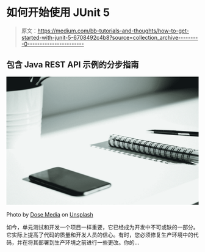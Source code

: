 # 如何开始使用 JUnit 5

> 原文：<https://medium.com/bb-tutorials-and-thoughts/how-to-get-started-with-junit-5-6708492c4b8?source=collection_archive---------0----------------------->

## 包含 Java REST API 示例的分步指南

![](img/b8fe5c023a535be29ad633287cdd2436.png)

Photo by [Dose Media](https://unsplash.com/@dose?utm_source=medium&utm_medium=referral) on [Unsplash](https://unsplash.com?utm_source=medium&utm_medium=referral)

如今，单元测试和开发一个项目一样重要，它已经成为开发中不可或缺的一部分。它实际上提高了代码的质量和开发人员的信心。有时，您必须修复生产环境中的代码，并在将其部署到生产环境之前进行一些更改。你的…